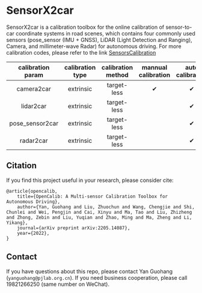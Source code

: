 # SensorX2car
SensorX2car is a calibration toolbox for the online calibration of sensor-to-car coordinate systems in road scenes, which contains four commonly used sensors (pose_sensor (IMU + GNSS), LiDAR (Light Detection and Ranging), Camera, and millimeter-wave Radar) for autonomous driving. For more calibration codes, please refer to the link <a href="https://github.com/PJLab-ADG/SensorsCalibration" title="SensorsCalibration">SensorsCalibration</a>
<!-- CITATION -->

| calibration param |calibration type| calibration method | mannual calibration | auto calibration | usage documentation |
| :--------------: |:--------------:| :------------: | :--------------: | :------------: | :------------: |
| camera2car      | extrinsic |  target-less   |    &#10004; |  &#10004;  |[camera2car](camera2car/README.md)|
| lidar2car       | extrinsic |  target-less   |             |  &#10004;  |[lidar2car](lidar2car/README.md)|
| pose_sensor2car | extrinsic |  target-less   |             |  &#10004;  |[pose_sensor2car](pose_sensor2car/README.md)|
| radar2car       | extrinsic |  target-less   |             |  &#10004;  |[radar2car](radar2car/README.md)|

## Citation
If you find this project useful in your research, please consider cite:
```
@article{opencalib,
    title={OpenCalib: A Multi-sensor Calibration Toolbox for Autonomous Driving},
    author={Yan, Guohang and Liu, Zhuochun and Wang, Chengjie and Shi, Chunlei and Wei, Pengjin and Cai, Xinyu and Ma, Tao and Liu, Zhizheng and Zhong, Zebin and Liu, Yuqian and Zhao, Ming and Ma, Zheng and Li, Yikang},
    journal={arXiv preprint arXiv:2205.14087},
    year={2022},
}
```

## Contact
If you have questions about this repo, please contact Yan Guohang (`yanguohang@pjlab.org.cn`). If you need business cooperation, please call 19821266250 (same number on WeChat).
